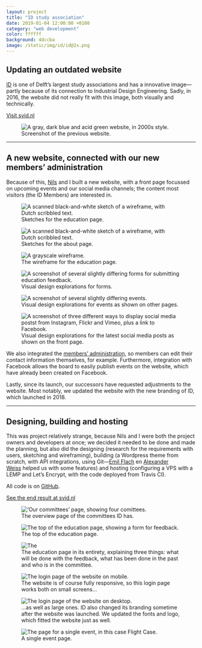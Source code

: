 ```yaml
---
layout: project
title: "ID study association"
date: 2019-01-04 12:00:00 +0100
category: "web development"
color: ffffff
background: 4dccba
image: /static/img/id/id@2x.png
---
```


## Updating an outdated website

[ID](https://studieverenigingid.nl) is one of Delft’s largest study associations and has a innovative image—partly because of its connection to Industrial Design Engineering. Sadly, in 2016, the website did not really fit with this image, both visually and technically.

<a href="https://studieverenigingid.nl" class="button" target="_blank">Visit svid.nl</a>


<div class="project__picture-group project__picture-group--light">
  <figure class="project__picture">
    <img class="project__image lazy" alt="A gray, dark blue and acid green website, in 2000s style."
      data-srcset="/static/img/id/id.tudelft.nl.png 1x,
        /static/img/id/id.tudelft.nl@2x.png 2x"
      src="/static/img/placeholder.jpg"
      data-src="/static/img/id/id.tudelft.nl.png">
    <figcaption class="project__caption">
      Screenshot of the previous website.
    </figcaption>
  </figure>
</div>


---

## A new website, connected with our new members’ administration

Because of this, [Nils](https://nilswesthoff.com/) and I built a new website, with a front page focussed on upcoming events and our social media channels; the content most visitors (the ID Members) are interested in.


<div class="project__picture-group">

  <figure class="project__picture">
    <img class="project__image lazy" alt="A scanned black-and-white sketch of a wireframe, with Dutch scribbled text."
      data-srcset="/static/img/id/sketches-1.png 1x,
        /static/img/id/sketches-1.png 2x"
      src="/static/img/placeholder.jpg"
      data-src="/static/img/id/sketches-1.png">
    <figcaption class="project__caption">
      Sketches for the education page.
    </figcaption>
  </figure>

  <figure class="project__picture">
    <img class="project__image lazy" alt="A scanned black-and-white sketch of a wireframe, with Dutch scribbled text."
      data-srcset="/static/img/id/sketches-2.png 1x,
        /static/img/id/sketches-2.png 2x"
      src="/static/img/placeholder.jpg"
      data-src="/static/img/id/sketches-2.png">
    <figcaption class="project__caption">
      Sketches for the about page.
    </figcaption>
  </figure>

  <figure class="project__picture">
    <img class="project__image lazy" alt="A grayscale wireframe."
      data-srcset="/static/img/id/wireframe.png 1x,
        /static/img/id/wireframe@2x.png 2x"
      src="/static/img/placeholder.jpg"
      data-src="/static/img/id/wireframe.png">
    <figcaption class="project__caption">
      The wireframe for the education page.
    </figcaption>
  </figure>

  <figure class="project__picture">
    <img class="project__image lazy" alt="A screenshot of several slightly differing forms for submitting education feedback."
      data-srcset="/static/img/id/design-explorations-form.png 1x,
        /static/img/id/design-explorations-form.png 2x"
      src="/static/img/placeholder.jpg"
      data-src="/static/img/id/design-explorations-form.png">
    <figcaption class="project__caption">
      Visual design explorations for forms.
    </figcaption>
  </figure>

  <figure class="project__picture">
    <img class="project__image lazy" alt="A screenshot of several slightly differing events."
      data-srcset="/static/img/id/design-explorations-events.png 1x,
        /static/img/id/design-explorations-events.png 2x"
      src="/static/img/placeholder.jpg"
      data-src="/static/img/id/design-explorations-events.png">
    <figcaption class="project__caption">
      Visual design explorations for events as shown on other pages.
    </figcaption>
  </figure>

  <figure class="project__picture">
    <img class="project__image lazy" alt="A screenshot of three different ways to display social media postst from Instagram, Flickr and Vimeo, plus a link to Facebook."
      data-srcset="/static/img/id/design-explorations-social-media.png 1x,
        /static/img/id/design-explorations-social-media@2x.png 2x"
      src="/static/img/placeholder.jpg"
      data-src="/static/img/id/design-explorations-social-media.png">
    <figcaption class="project__caption">
      Visual design explorations for the latest social media posts as shown on the front page.
    </figcaption>
  </figure>

</div>


We also integrated the [members’ administration](http://moeilijkedingen.nl/lassie), so members can edit their contact information themselves, for example. Furthermore, integration with Facebook allows the board to easily publish events on the website, which have already been created on Facebook.

Lastly, since its launch, our successors have requested adjustments to the website. Most notably, we updated the website with the new branding of ID, which launched in 2018.

---

## Designing, building and hosting

This was project relatively strange, because Nils and I were both the project owners and developers at once; we decided it needed to be done and made the planning, but also did the designing (research for the requirements with users, sketching and wireframing), building (a Wordpress theme from scratch, with API integrations, using Git—[Emil Flach](http://emilflach.com/) en [Alexander Weiss](http://www.alexanderweiss.nl/) helped us with some features) and hosting (configuring a VPS with a LEMP and Let’s Encrypt, with the code deployed from Travis CI).

All code is on [GitHub](http://github.com/studieverenigingid/i.d-Website).

<a href="https://studieverenigingid.nl" class="button" target="_blank">See the end result at svid.nl</a>

<div class="project__picture-group">

  <figure class="project__picture">
    <img class="project__image lazy" alt="‘Our committees’ page, showing four comittees."
      data-srcset="/static/img/id/committees.png 1x,
        /static/img/id/committees@2x.png 2x"
      src="/static/img/placeholder.jpg"
      data-src="/static/img/id/committees.png">
    <figcaption class="project__caption">
      The overview page of the committees ID has.
    </figcaption>
  </figure>

  <figure class="project__picture">
    <img class="project__image lazy" alt="The top of the education page, showing a form for feedback."
      data-srcset="/static/img/id/education.png 1x,
        /static/img/id/education@2x.png 2x"
      src="/static/img/placeholder.jpg"
      data-src="/static/img/id/education.png">
    <figcaption class="project__caption">
      The top of the education page.
    </figcaption>
  </figure>

  <figure class="project__picture">
    <img class="project__image lazy" alt="The"
      data-srcset="/static/img/id/education-full.png 1x,
        /static/img/id/education-full@2x.png 2x"
      src="/static/img/placeholder.jpg"
      data-src="/static/img/id/education-full.png">
    <figcaption class="project__caption">
      The education page in its entirety, explaining three things: what will be done with the feedback, what has been done in the past and who is in the committee.
    </figcaption>
  </figure>

  <figure class="project__picture">
    <img class="project__image lazy" alt="The login page of the website on mobile."
      data-srcset="/static/img/id/login-mobile.png 1x,
        /static/img/id/login-mobile.png 2x"
      src="/static/img/placeholder.jpg"
      data-src="/static/img/id/login-mobile.png">
    <figcaption class="project__caption">
      The website is of course fully responsive, so this login page works both on small screens...
    </figcaption>
  </figure>

  <figure class="project__picture">
    <img class="project__image lazy" alt="The login page of the website on desktop."
      data-srcset="/static/img/id/login-desktop.png 1x,
        /static/img/id/login-desktop@2x.png 2x"
      src="/static/img/placeholder.jpg"
      data-src="/static/img/id/login-desktop.png">
    <figcaption class="project__caption">
      ...as well as large ones. ID also changed its branding sometime after the website was launched. We updated the fonts and logo, which fitted the website just as well.
    </figcaption>
  </figure>

  <figure class="project__picture">
    <img class="project__image lazy" alt="The page for a single event, in this case Flight Case."
      data-srcset="/static/img/id/event-page.png 1x,
        /static/img/id/event-page@2x.png 2x"
      src="/static/img/placeholder.jpg"
      data-src="/static/img/id/event-page.png">
    <figcaption class="project__caption">
      A single event page.
    </figcaption>
  </figure>

</div>
